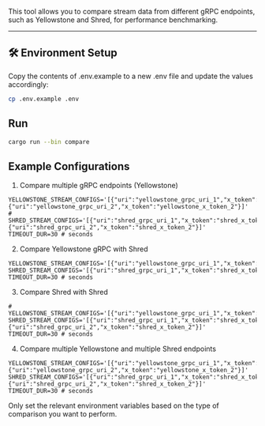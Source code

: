 This tool allows you to compare stream data from different gRPC endpoints, such as Yellowstone and Shred, for performance benchmarking.

---

## 🛠 Environment Setup

Copy the contents of .env.example to a new .env file and update the values accordingly:

```bash
cp .env.example .env
```

## Run
```bash
cargo run --bin compare
```

## Example Configurations

1. Compare multiple gRPC endpoints (Yellowstone)
```
YELLOWSTONE_STREAM_CONFIGS='[{"uri":"yellowstone_grpc_uri_1","x_token":"yellowstone_x_token_1"},{"uri":"yellowstone_grpc_uri_2","x_token":"yellowstone_x_token_2"}]'
# SHRED_STREAM_CONFIGS='[{"uri":"shred_grpc_uri_1","x_token":"shred_x_token_1"},{"uri":"shred_grpc_uri_2","x_token":"shred_x_token_2"}]'
TIMEOUT_DUR=30 # seconds
```

2. Compare Yellowstone gRPC with Shred
```
YELLOWSTONE_STREAM_CONFIGS='[{"uri":"yellowstone_grpc_uri_1","x_token":"yellowstone_x_token_1"}]'
SHRED_STREAM_CONFIGS='[{"uri":"shred_grpc_uri_1","x_token":"shred_x_token_1"}]'
TIMEOUT_DUR=30 # seconds
```

3. Compare Shred with Shred
```
# YELLOWSTONE_STREAM_CONFIGS='[{"uri":"yellowstone_grpc_uri_1","x_token":"yellowstone_x_token_1"}]'
SHRED_STREAM_CONFIGS='[{"uri":"shred_grpc_uri_1","x_token":"shred_x_token_1"},{"uri":"shred_grpc_uri_2","x_token":"shred_x_token_2"}]'
TIMEOUT_DUR=30 # seconds
```

4. Compare multiple Yellowstone and multiple Shred endpoints
```
YELLOWSTONE_STREAM_CONFIGS='[{"uri":"yellowstone_grpc_uri_1","x_token":"yellowstone_x_token_1"},{"uri":"yellowstone_grpc_uri_2","x_token":"yellowstone_x_token_2"}]'
SHRED_STREAM_CONFIGS='[{"uri":"shred_grpc_uri_1","x_token":"shred_x_token_1"},{"uri":"shred_grpc_uri_2","x_token":"shred_x_token_2"}]'
TIMEOUT_DUR=30 # seconds
```

Only set the relevant environment variables based on the type of comparison you want to perform.